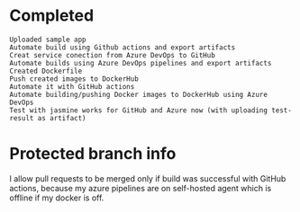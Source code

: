 # Completed

```
Uploaded sample app
Automate build using Github actions and export artifacts
Creat service conection from Azure DevOps to GitHub
Automate builds using Azure DevOps pipelines and export artifacts
Created Dockerfile
Push created images to DockerHub
Automate it with GitHub actions
Automate building/pushing Docker images to DockerHub using Azure DevOps
Test with jasmine works for GitHub and Azure now (with uploading test-result as artifact)
```
# Protected branch info
I allow pull requests to be merged only if build was successful with GitHub actions, because my azure pipelines are on self-hosted agent which is offline if my docker is off.

